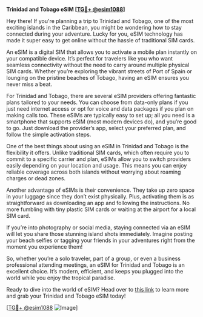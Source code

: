 **Trinidad and Tobago eSIM [[TG💪+ @esim1088](https://t.me/s/esim1088)]**

Hey there! If you're planning a trip to Trinidad and Tobago, one of the most exciting islands in the Caribbean, you might be wondering how to stay connected during your adventure. Lucky for you, eSIM technology has made it super easy to get online without the hassle of traditional SIM cards. 

An eSIM is a digital SIM that allows you to activate a mobile plan instantly on your compatible device. It’s perfect for travelers like you who want seamless connectivity without the need to carry around multiple physical SIM cards. Whether you’re exploring the vibrant streets of Port of Spain or lounging on the pristine beaches of Tobago, having an eSIM ensures you never miss a beat.

For Trinidad and Tobago, there are several eSIM providers offering fantastic plans tailored to your needs. You can choose from data-only plans if you just need internet access or opt for voice and data packages if you plan on making calls too. These eSIMs are typically easy to set up; all you need is a smartphone that supports eSIM (most modern devices do), and you’re good to go. Just download the provider’s app, select your preferred plan, and follow the simple activation steps.

One of the best things about using an eSIM in Trinidad and Tobago is the flexibility it offers. Unlike traditional SIM cards, which often require you to commit to a specific carrier and plan, eSIMs allow you to switch providers easily depending on your location and usage. This means you can enjoy reliable coverage across both islands without worrying about roaming charges or dead zones.

Another advantage of eSIMs is their convenience. They take up zero space in your luggage since they don’t exist physically. Plus, activating them is as straightforward as downloading an app and following the instructions. No more fumbling with tiny plastic SIM cards or waiting at the airport for a local SIM card.

If you’re into photography or social media, staying connected via an eSIM will let you share those stunning island shots immediately. Imagine posting your beach selfies or tagging your friends in your adventures right from the moment you experience them!

So, whether you’re a solo traveler, part of a group, or even a business professional attending meetings, an eSIM for Trinidad and Tobago is an excellent choice. It’s modern, efficient, and keeps you plugged into the world while you enjoy the tropical paradise.

Ready to dive into the world of eSIM? Head over to [this link](https://t.me/s/esim1088) to learn more and grab your Trinidad and Tobago eSIM today!

[[TG💪+ @esim1088](https://t.me/s/esim1088) ![Image](https://i.postimg.cc/Y0z9fWf4/image.png)]